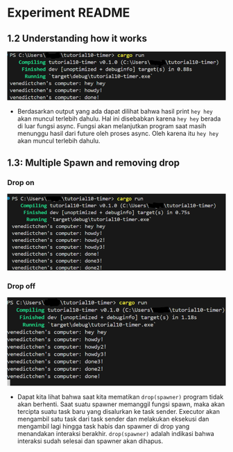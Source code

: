 # Experiment README
## 1.2 Understanding how it works
![alt text](image1.2.png)  
- Berdasarkan output yang ada dapat dilihat bahwa hasil print `hey hey` akan muncul terlebih dahulu. Hal ini disebabkan karena `hey hey` berada di luar fungsi async. Fungsi akan melanjutkan program saat masih menunggu hasil dari future oleh proses async. Oleh karena itu `hey hey` akan muncul terlebih dahulu.

## 1.3: Multiple Spawn and removing drop
### Drop on
![alt text](image1.3.on.png)
### Drop off
![alt text](image1.3.png)
- Dapat kita lihat bahwa saat kita mematikan `drop(spawner)` program tidak akan berhenti. Saat suatu spawner memanggil fungsi spawn, maka akan tercipta suatu task baru yang disalurkan ke task sender. Executor akan mengambil satu task dari task sender dan melakukan eksekusi dan mengambil lagi hingga task habis dan spawner di drop yang menandakan interaksi berakhir. `drop(spawner)` adalah indikasi bahwa interaksi sudah selesai dan spawner akan dihapus. 